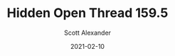---
layout: podcast
title: "Hidden Open Thread 159.5"
author: Scott Alexander
description: https://astralcodexten.substack.com/p/hidden-open-thread-1595
date: 2021-02-10
length: 42060
duration: 10
guid: hidden-open-thread-1595
---